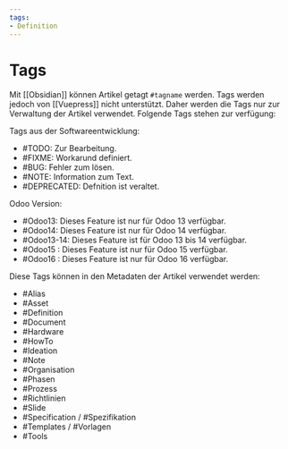 ```yaml
---
tags:
- Definition
---
```

# Tags

Mit [[Obsidian]] können Artikel getagt `#tagname` werden. Tags werden jedoch von [[Vuepress]] nicht unterstützt. Daher werden die Tags nur zur Verwaltung der Artikel verwendet. Folgende Tags stehen zur verfügung:

Tags aus der Softwareentwicklung:

* #TODO: Zur Bearbeitung.
* #FIXME: Workarund definiert.
* #BUG: Fehler zum lösen.
* #NOTE: Information zum Text.
* #DEPRECATED: Defnition ist veraltet.

Odoo Version:

* #Odoo13: Dieses Feature ist nur für Odoo 13 verfügbar.
* #Odoo14: Dieses Feature ist nur für Odoo 14 verfügbar.
* #Odoo13-14: Dieses Feature ist für Odoo 13 bis 14 verfügbar.
* #Odoo15 : Dieses Feature ist nur für Odoo 15 verfügbar.
* #Odoo16 : Dieses Feature ist nur für Odoo 16 verfügbar.

Diese Tags können in den Metadaten der Artikel verwendet werden:

* #Alias 
* #Asset 
* #Definition 
* #Document 
* #Hardware 
* #HowTo
* #Ideation 
* #Note 
* #Organisation 
* #Phasen 
* #Prozess 
* #Richtlinien 
* #Slide 
* #Specification / #Spezifikation 
* #Templates / #Vorlagen 
* #Tools 